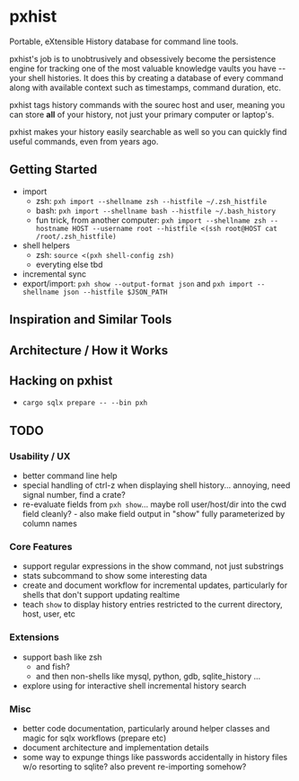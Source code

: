 # pxhist
Portable, eXtensible History database for command line tools.

pxhist's job is to unobtrusively and obsessively become the
persistence engine for tracking one of the most valuable knowledge
vaults you have -- your shell histories.  It does this by creating a
database of every command along with available context such as
timestamps, command duration, etc.

pxhist tags history commands with the sourec host and user, meaning
you can store **all** of your history, not just your primary computer
or laptop's.

pxhist makes your history easily searchable as well so you can quickly
find useful commands, even from years ago.

## Getting Started

- import
  - zsh: `pxh import --shellname zsh --histfile ~/.zsh_histfile`
  - bash: `pxh import --shellname bash --histfile ~/.bash_history`
  - fun trick, from another computer: `pxh import --shellname zsh --hostname HOST --username root --histfile <(ssh root@HOST cat /root/.zsh_histfile)`
- shell helpers
  - zsh: `source <(pxh shell-config zsh)`
  - everyting else tbd
- incremental sync
- export/import: `pxh show --output-format json` and `pxh import --shellname json --histfile $JSON_PATH`

## Inspiration and Similar Tools

## Architecture / How it Works

## Hacking on pxhist

- `cargo sqlx prepare -- --bin pxh`

## TODO

### Usability / UX
- better command line help
- special handling of ctrl-z when displaying shell
  history... annoying, need signal number, find a crate?
- re-evaluate fields from `pxh show`... maybe roll user/host/dir into
  the cwd field cleanly?
	  - also make field output in "show" fully parameterized by column names

### Core Features
- support regular expressions in the show command, not just substrings
- stats subcommand to show some interesting data
- create and document workflow for incremental updates, particularly
  for shells that don't support updating realtime
- teach `show` to display history entries restricted to the current
  directory, host, user, etc

### Extensions
- support bash like zsh
  - and fish?
  - and then non-shells like mysql, python, gdb, sqlite_history ...
- explore using for interactive shell incremental history search

### Misc
- better code documentation, particularly around helper classes and
  magic for sqlx workflows (prepare etc)
- document architecture and implementation details
- some way to expunge things like passwords accidentally in history
  files w/o resorting to sqlite?  also prevent re-importing somehow?
